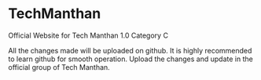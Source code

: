 # TechManthan
Official Website for Tech Manthan 1.0 Category C

All the changes made will be uploaded on github. 
It is highly recommended to learn github for smooth operation.
Upload the changes and update in the official group of Tech Manthan.

